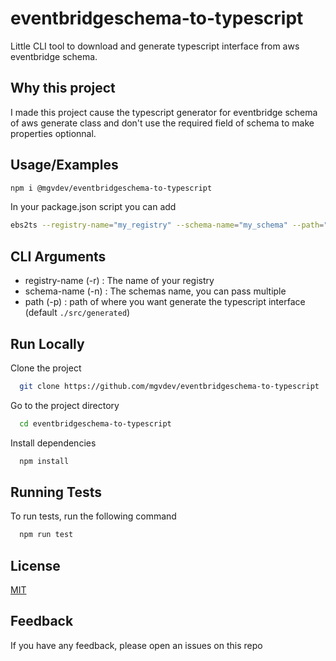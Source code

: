 # eventbridgeschema-to-typescript

Little CLI tool to download and generate typescript interface from aws eventbridge schema.

## Why this project

I made this project cause the typescript generator for eventbridge schema of aws generate class and don't use the required field of schema to make properties optionnal.

## Usage/Examples

```bash
npm i @mgvdev/eventbridgeschema-to-typescript
```

In your package.json script you can add

```bash
ebs2ts --registry-name="my_registry" --schema-name="my_schema" --path="./src/generated"
```

## CLI Arguments

- registry-name (-r) : The name of your registry
- schema-name (-n) : The schemas name, you can pass multiple
- path (-p) : path of where you want generate the typescript interface (default `./src/generated`)

## Run Locally

Clone the project

```bash
  git clone https://github.com/mgvdev/eventbridgeschema-to-typescript
```

Go to the project directory

```bash
  cd eventbridgeschema-to-typescript
```

Install dependencies

```bash
  npm install
```

## Running Tests

To run tests, run the following command

```bash
  npm run test
```

## License

[MIT](https://choosealicense.com/licenses/mit/)

## Feedback

If you have any feedback, please open an issues on this repo
